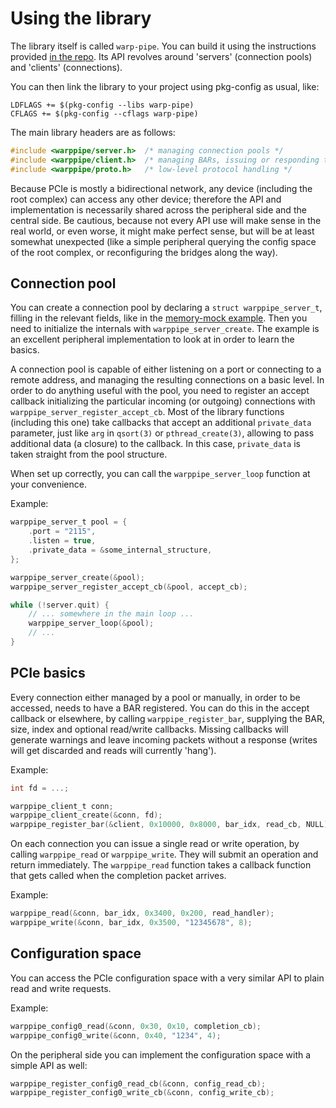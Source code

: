 # Using the library

The library itself is called `warp-pipe`.  You can build it using the instructions provided [in the repo][readme].
Its API revolves around 'servers' (connection pools) and 'clients' (connections).

[readme]: https://github.com/antmicro/warp-pipe#readme

You can then link the library to your project using pkg-config as usual, like:
```
LDFLAGS += $(pkg-config --libs warp-pipe)
CFLAGS += $(pkg-config --cflags warp-pipe)
```

The main library headers are as follows:
```c
#include <warppipe/server.h>  /* managing connection pools */
#include <warppipe/client.h>  /* managing BARs, issuing or responding to PCIe requests */
#include <warppipe/proto.h>   /* low-level protocol handling */
```

Because PCIe is mostly a bidirectional network, any device (including the root complex) can access any other device;
therefore the API and implementation is necessarily shared across the peripheral side and the central side.
Be cautious, because not every API use will make sense in the real world, or even worse, it might make perfect sense,
but will be at least somewhat unexpected (like a simple peripheral querying the config space of the root complex,
or reconfiguring the bridges along the way).


## Connection pool

You can create a connection pool by declaring a `struct warppipe_server_t`,
filling in the relevant fields, like in the [memory-mock example][memmock].
Then you need to initialize the internals with `warppipe_server_create`.
The example is an excellent peripheral implementation to look at in order to learn the basics.

[memmock]: https://github.com/antmicro/warp-pipe/blob/main/memory-mock/main.c

A connection pool is capable of either listening on a port or connecting to a remote address,
and managing the resulting connections on a basic level.
In order to do anything useful with the pool, you need to register an accept callback
initializing the particular incoming (or outgoing) connections with `warppipe_server_register_accept_cb`.
Most of the library functions (including this one) take callbacks that accept an additional `private_data` parameter,
just like `arg` in `qsort(3)` or `pthread_create(3)`, allowing to pass additional data (a closure) to the callback.
In this case, `private_data` is taken straight from the pool structure.

When set up correctly, you can call the `warppipe_server_loop` function at your convenience.

Example:
```c
warppipe_server_t pool = {
    .port = "2115",
    .listen = true,
    .private_data = &some_internal_structure,
};

warppipe_server_create(&pool);
warppipe_server_register_accept_cb(&pool, accept_cb);

while (!server.quit) {
    // ... somewhere in the main loop ...
    warppipe_server_loop(&pool);
    // ...
}
```


## PCIe basics

Every connection either managed by a pool or manually, in order to be accessed, needs to have a BAR registered.
You can do this in the accept callback or elsewhere, by calling `warppipe_register_bar`,
supplying the BAR, size, index and optional read/write callbacks.
Missing callbacks will generate warnings and leave incoming packets without a response
(writes will get discarded and reads will currently 'hang').

Example:
```c
int fd = ...;

warppipe_client_t conn;
warppipe_client_create(&conn, fd);
warppipe_register_bar(&client, 0x10000, 0x8000, bar_idx, read_cb, NULL);
```

On each connection you can issue a single read or write operation, by calling `warppipe_read` or `warppipe_write`.
They will submit an operation and return immediately.
The `warppipe_read` function takes a callback function that gets called when the completion packet arrives.

Example:

```c
warppipe_read(&conn, bar_idx, 0x3400, 0x200, read_handler);
warppipe_write(&conn, bar_idx, 0x3500, "12345678", 8);
```


## Configuration space

You can access the PCIe configuration space with a very similar API to plain read and write requests.

Example:
```c
warppipe_config0_read(&conn, 0x30, 0x10, completion_cb);
warppipe_config0_write(&conn, 0x40, "1234", 4);
```

On the peripheral side you can implement the configuration space with a simple API as well:
```c
warppipe_register_config0_read_cb(&conn, config_read_cb);
warppipe_register_config0_write_cb(&conn, config_write_cb);
```
